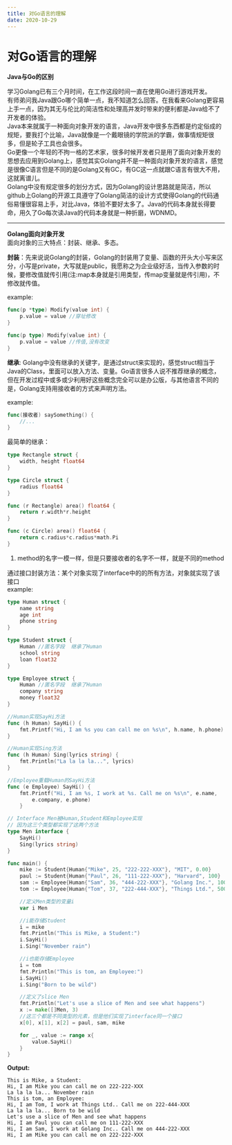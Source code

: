 ```yaml
---
title: 对Go语言的理解
date: 2020-10-29
---
```

  
# 对Go语言的理解

**Java与Go的区别**  

学习Golang已有三个月时间，在工作这段时间一直在使用Go进行游戏开发。  
有师弟问我Java跟Go哪个简单一点，我不知道怎么回答。在我看来Golang更容易上手一点，因为其无与伦比的简洁性和处理高并发时带来的便利都是Java给不了开发者的体验。  
Java本来就属于一种面向对象开发的语言，Java开发中很多东西都是约定俗成的规矩，要我打个比喻，Java就像是一个戴眼镜的学院派的学霸，做事情规矩很多，但是轮子工具也会很多。  
Go更像一个年轻的不拘一格的艺术家，很多时候开发者只是用了面向对象开发的思想去应用到Golang上，感觉其实Golang并不是一种面向对象开发的语言，感觉是很像C语言但是不同的是Golang又有GC，有GC这一点就跟C语言有很大不用，这就离谱儿。  
Golang中没有规定很多的划分方式，因为Golang的设计思路就是简洁，所以github上Golang的开源工具遵守了Golang简洁的设计方式使得Golang的代码通俗易懂很容易上手，对比Java，体验不要好太多了。Java的代码本身就长得要命，用久了Go每次读Java的代码本身就是一种折磨，WDNMD。  

---

**Golang面向对象开发**  
面向对象的三大特点：封装、继承、多态。  

**封装**：先来说说Golang的封装，Golang的封装用了变量、函数的开头大小写来区分，小写是private，大写就是public，我愿称之为企业级好活，当传入参数的时候，要修改值就传引用(注:map本身就是引用类型，传map变量就是传引用)，不修改就传值。  

example:  
```go
func(p *type) Modify(value int) {
    p.value = value //穿址修改
}

func(p type) Modify(value int) {
    p.value = value //传值,没有改变
}
```

**继承**: Golang中没有继承的关键字，是通过struct来实现的，感觉struct相当于Java的Class，里面可以放入方法、变量。Go语言很多人说不推荐继承的概念，但在开发过程中或多或少利用好这些概念完全可以是办公版，与其他语言不同的是，Golang支持用接收者的方式来声明方法。  

example: 
```go
func(接收者) saySomething() {
    //...
}
```

最简单的继承：  
```go
type Rectangle struct {
    width, height float64
}

type Circle struct {
    radius float64
}

func (r Rectangle) area() float64 {
    return r.width*r.height
}

func (c Circle) area() float64 {
    return c.radius*c.radius*math.Pi
}
```  

1. method的名字一模一样，但是只要接收者的名字不一样，就是不同的method
  

通过接口封装方法：某个对象实现了interface中的的所有方法，对象就实现了该接口  
example:  
```go
type Human struct {
	name string
	age int
	phone string
}

type Student struct {
	Human //匿名字段  继承了Human
	school string
	loan float32
}

type Employee struct {
	Human //匿名字段  继承了Human
	company string
	money float32
}

//Human实现SayHi方法
func (h Human) SayHi() {
	fmt.Printf("Hi, I am %s you can call me on %s\n", h.name, h.phone)
}

//Human实现Sing方法
func (h Human) Sing(lyrics string) {
	fmt.Println("La la la la...", lyrics)
}

//Employee重载Human的SayHi方法
func (e Employee) SayHi() {
	fmt.Printf("Hi, I am %s, I work at %s. Call me on %s\n", e.name,
		e.company, e.phone)
	}

// Interface Men被Human,Student和Employee实现
// 因为这三个类型都实现了这两个方法
type Men interface {
	SayHi()
	Sing(lyrics string)
}

func main() {
	mike := Student{Human{"Mike", 25, "222-222-XXX"}, "MIT", 0.00}
	paul := Student{Human{"Paul", 26, "111-222-XXX"}, "Harvard", 100}
	sam := Employee{Human{"Sam", 36, "444-222-XXX"}, "Golang Inc.", 1000}
	tom := Employee{Human{"Tom", 37, "222-444-XXX"}, "Things Ltd.", 5000}

	//定义Men类型的变量i
	var i Men

	//i能存储Student
	i = mike
	fmt.Println("This is Mike, a Student:")
	i.SayHi()
	i.Sing("November rain")

	//i也能存储Employee
	i = tom
	fmt.Println("This is tom, an Employee:")
	i.SayHi()
	i.Sing("Born to be wild")

	//定义了slice Men
	fmt.Println("Let's use a slice of Men and see what happens")
	x := make([]Men, 3)
	//这三个都是不同类型的元素，但是他们实现了interface同一个接口
	x[0], x[1], x[2] = paul, sam, mike

	for _, value := range x{
		value.SayHi()
	}
}
```
**Output:**  
```shell
This is Mike, a Student:
Hi, I am Mike you can call me on 222-222-XXX
La la la la... November rain
This is tom, an Employee:
Hi, I am Tom, I work at Things Ltd.. Call me on 222-444-XXX
La la la la... Born to be wild
Let's use a slice of Men and see what happens
Hi, I am Paul you can call me on 111-222-XXX
Hi, I am Sam, I work at Golang Inc.. Call me on 444-222-XXX
Hi, I am Mike you can call me on 222-222-XXX
```



